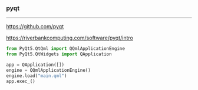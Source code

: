 ### pyqt
---
https://github.com/pyqt

https://riverbankcomputing.com/software/pyqt/intro


```py
from PyQt5.QtQml import QQmlApplicationEngine
from PyQt5.QtWidgets import QApplication

app = QApplication([])
engine = QQmlApplicationEngine()
engine.load("main.qml")
app.exec_()

```

```
```

```
```


